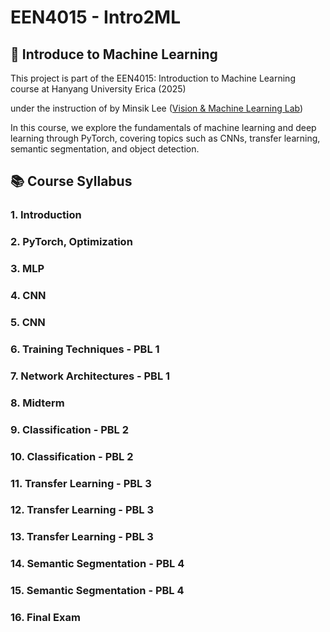 # EEN4015 - Intro2ML

## 📖 Introduce to Machine Learning

This project is part of the EEN4015: Introduction to Machine Learning course at Hanyang University Erica (2025)  

under the instruction of by Minsik Lee ([Vision & Machine Learning Lab](http://vml.hanyang.ac.kr/))

In this course, we explore the fundamentals of machine learning and deep learning through PyTorch, covering topics such as CNNs, transfer learning, semantic segmentation, and object detection.

## 📚 Course Syllabus

### 1.	Introduction

### 2.	PyTorch, Optimization

### 3.	MLP

### 4.	CNN 

### 5.	CNN  

### 6.	Training Techniques - PBL 1

### 7.	Network Architectures - PBL 1

### 8.	Midterm

### 9.	Classification - PBL 2

### 10.	Classification - PBL 2

### 11.	Transfer Learning - PBL 3

### 12.	Transfer Learning - PBL 3

### 13.	Transfer Learning - PBL 3

### 14.	Semantic Segmentation - PBL 4

### 15.	Semantic Segmentation - PBL 4

### 16.	Final Exam







